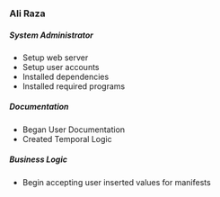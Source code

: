 ### Ali Raza

##### System Administrator
- Setup web server
- Setup user accounts
- Installed dependencies
- Installed required programs

##### Documentation
- Began User Documentation
- Created Temporal Logic

##### Business Logic
- Begin accepting user inserted values for manifests

